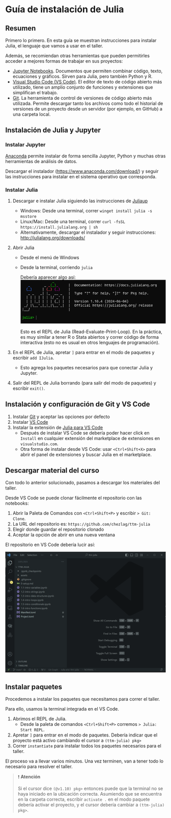 # Guía de instalación de Julia

## Resumen

Primero lo primero. En esta guía se muestran instrucciones para instalar Julia, el lenguaje que vamos a usar en el taller.

Además, se recomiendan otras herramientas que pueden permitirles acceder a mejores formas de trabajar en sus proyectos:

- [Jupyter Notebooks](http://jupyter.org/). Documentos que permiten combinar código, texto, ecuaciones y gráficos. Sirven para Julia, pero también Python y R.
- [Visual Studio Code (VS Code)](https://code.visualstudio.com). El editor de texto de código abierto más utilizado, tiene un amplio conjunto de funciones y extensiones que simplifican el trabajo.
- [Git](https://git-scm.com/). La herramienta de control de versiones de código abierto más utilizada. Permite descargar tanto los archivos como todo el historial de versiones de un proyecto desde un servidor (por ejemplo, en GitHub) a una carpeta local.

## Instalación de Julia y Jupyter

### Instalar Jupyter

[Anaconda](https://www.anaconda.com/) permite instalar de forma sencilla Jupyter, Python y muchas otras herramientas de análisis de datos.

Descargar el instalador (https://www.anaconda.com/download/) y seguir las instrucciones para instalar en el sistema operativo que corresponda.

### Instalar Julia

1. Descargar e instalar Julia siguiendo las instrucciones de [Juliaup](https://github.com/JuliaLang/juliaup#installation)
    - Windows: Desde una terminal, correr `winget install julia -s msstore`
    - Linux/Mac: Desde una terminal, correr `curl -fsSL https://install.julialang.org | sh`
    - Alternativamente, descargar el instalador y seguir instrucciones: http://julialang.org/downloads/

2. Abrir Julia
    - Desde el menú de Windows
    - Desde la terminal, corriendo `julia`
   
        Debería aparecer algo así: 
    ![](assets/julia-REPL.png)

        Esto es el REPL de Julia (Read-Evaluate-Print-Loop). En la práctica, es muy similar a tener R o Stata abiertos y correr código de forma interactiva (esto no es usual en otros lenguajes de programación).

3. En el REPL de Julia, apretar `]` para entrar en el modo de paquetes y escribir `add IJulia`.
    - Esto agrega los paquetes necesarios para que conectar Julia y Jupyter.

4. Salir del REPL de Julia borrando (para salir del modo de paquetes) y escribir `exit()`.

## Instalación y configuración de Git y VS Code

1. Instalar [Git](https://git-scm.com/book/en/v2/Getting-Started-Installing-Git/) y aceptar las opciones por defecto
2. Instalar [VS Code](https://code.visualstudio.com/)
3. Instalar la extensión de [Julia para VS Code](https://marketplace.visualstudio.com/items?itemName=julialang.language-julia)
    - Después de instalar VS Code se debería poder hacer click en `Install` en cualquier extensión del marketplace de extensiones en `visualstudio.com`.
    - Otra forma de instalar desde VS Code: usar `<Ctrl+Shift+X>` para abrir el panel de extensiones y buscar Julia en el marketplace.

## Descargar material del curso

Con todo lo anterior solucionado, pasamos a descargar los materiales del taller.

Desde VS Code se puede clonar fácilmente el repositorio con las notebooks:

1. Abrir la Paleta de Comandos con `<Ctrl+Shift+P>` y escribir `> Git: Clone`.
2. La URL del repositorio es: `https://github.com/chezlag/ttm-julia`
3. Elegir donde guardar el repositorio clonado
4. Aceptar la opción de abrir en una nueva ventana

El repositorio en VS Code debería lucir así:

![](assets/repo-clone.png)

## Instalar paquetes

Procedemos a instalar los paquetes que necesitamos para correr el taller. 

Para ello, usamos la terminal integrada en el VS Code.

1. Abrimos el REPL de Julia. 
    - Desde la paleta de comandos `<Ctrl+Shift+P>` corremos `> Julia: Start REPL`.
2. Apretar `]` para entrar en el modo de paquetes. Debería indicar que el proyecto está activo cambiando el cursor a `(ttm-julia) pkg>`
3. Correr `instantiate` para instalar todos los paquetes necesarios para el taller.

El proceso va a llevar varios minutos. Una vez terminen, van a tener todo lo necesario para resolver el taller.

> ❗ **Atención**
>
> Si el cursor dice `(@v1.10) pkg>` entonces puede que la terminal no se haya iniciado en la ubicación correcta. Asumiendo que se encuentra en la carpeta correcta, escribir `activate .` en el modo paquete debería activar el proyecto, y el cursor debería cambiar a `(ttm-julia) pkg>`.
